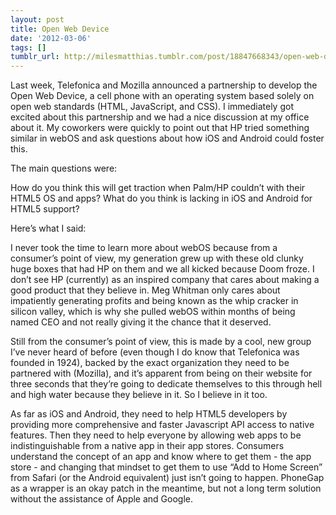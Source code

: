 ```yaml
---
layout: post
title: Open Web Device
date: '2012-03-06'
tags: []
tumblr_url: http://milesmatthias.tumblr.com/post/18847668343/open-web-device
---
```

Last week, Telefonica and Mozilla announced a partnership to develop the Open Web Device, a cell phone with an operating system based solely on open web standards (HTML, JavaScript, and CSS). I immediately got excited about this partnership and we had a nice discussion at my office about it. My coworkers were quickly to point out that HP tried something similar in webOS and ask questions about how iOS and Android could foster this.

The main questions were:


  How do you think this will get traction when Palm/HP couldn’t with their HTML5 OS and apps?
  What do you think is lacking in iOS and Android for HTML5 support?


Here’s what I said:


  I never took the time to learn more about webOS because from a consumer’s point of view, my generation grew up with these old clunky huge boxes that had HP on them and we all kicked because Doom froze. I don’t see HP (currently) as an inspired company that cares about making a good product that they believe in. Meg Whitman only cares about impatiently generating profits and being known as the whip cracker in silicon valley, which is why she pulled webOS within months of being named CEO and not really giving it the chance that it deserved.
  
  Still from the consumer’s point of view, this is made by a cool, new group I’ve never heard of before (even though I do know that Telefonica was founded in 1924), backed by the exact organization they need to be partnered with (Mozilla), and it’s apparent from being on their website for three seconds that they’re going to dedicate themselves to this through hell and high water because they believe in it. So I believe in it too.
  
  As far as iOS and Android, they need to help HTML5 developers by providing more comprehensive and faster Javascript API access to native features. Then they need to help everyone by allowing web apps to be indistinguishable from a native app in their app stores. Consumers understand the concept of an app and know where to get them - the app store - and changing that mindset to get them to use “Add to Home Screen” from Safari (or the Android equivalent) just isn’t going to happen. PhoneGap as a wrapper is an okay patch in the meantime, but not a long term solution without the assistance of Apple and Google.
